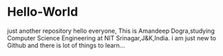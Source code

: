 # Hello-World
just another repository
hello everyone,
This is Amandeep Dogra,studying Computer Science Engineering  at NIT Srinagar,J&K,India.
i am just new to Github and there is lot of things to learn...
